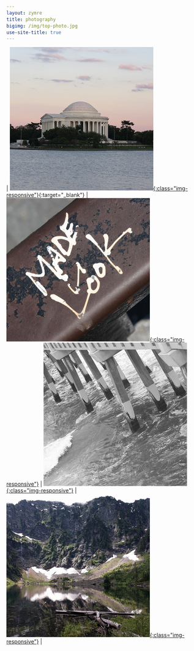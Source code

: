 ```yaml
---
layout: zymre
title: photography
bigimg: /img/top-photo.jpg
use-site-title: true
---
```


| [<img src="/media/arch.jpg" onmouseover="this.src='/media/arch_hover.jpg'" onmouseout="this.src='/media/arch.jpg'" />{:class="img-responsive"}](https://flic.kr/s/aHsjU98CkE){:target="_blank"} | [<img src="/media/artsy.jpg" onmouseover="this.src='/media/artsy_hover.jpg'" onmouseout="this.src='/media/artsy.jpg'" />{:class="img-responsive"}](https://flic.kr/s/aHsjU99FZF) | [<img src="/media/bw.jpg" onmouseover="this.src='/media/bw_hover.jpg'" onmouseout="this.src='/media/bw.jpg'" />{:class="img-responsive"}](https://flic.kr/s/aHsjuVeqe3) | [<img src="/media/nature.jpg" onmouseover="this.src='/media/nature_hover.jpg'" onmouseout="this.src='/media/nature.jpg'" />{:class="img-responsive"}](https://flic.kr/s/aHsk9ZvMKs) |
